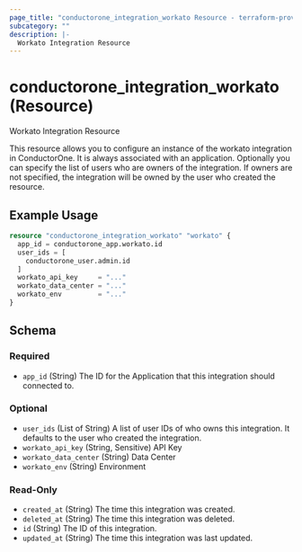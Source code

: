 ```yaml
---
page_title: "conductorone_integration_workato Resource - terraform-provider-conductorone"
subcategory: ""
description: |-
  Workato Integration Resource
---
```


# conductorone_integration_workato (Resource)

Workato Integration Resource

This resource allows you to configure an instance of the workato integration in ConductorOne.
It is always associated with an application. Optionally you can specify the list of users who are owners of the integration.
If owners are not specified, the integration will be owned by the user who created the resource.

## Example Usage

```terraform
resource "conductorone_integration_workato" "workato" {
  app_id = conductorone_app.workato.id
  user_ids = [
    conductorone_user.admin.id
  ]
  workato_api_key     = "..."
  workato_data_center = "..."
  workato_env         = "..."
}
```

<!-- schema generated by tfplugindocs -->
## Schema

### Required

- `app_id` (String) The ID for the Application that this integration should connected to.

### Optional

- `user_ids` (List of String) A list of user IDs of who owns this integration. It defaults to the user who created the integration.
- `workato_api_key` (String, Sensitive) API Key
- `workato_data_center` (String) Data Center
- `workato_env` (String) Environment

### Read-Only

- `created_at` (String) The time this integration was created.
- `deleted_at` (String) The time this integration was deleted.
- `id` (String) The ID of this integration.
- `updated_at` (String) The time this integration was last updated.
